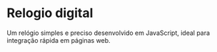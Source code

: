 # Relogio digital
 Um relógio simples e preciso desenvolvido em JavaScript, ideal para integração rápida em páginas web.

